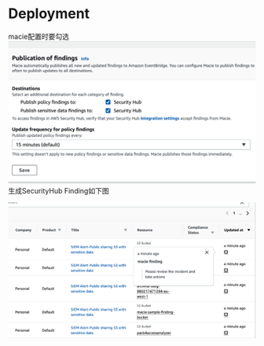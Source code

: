 # Deployment


macie配置时要勾选
![macie](/s3/macie-sh-open.png)
生成SecurityHub Finding如下图

![sample](/s3/SIEM-Alert.png)
